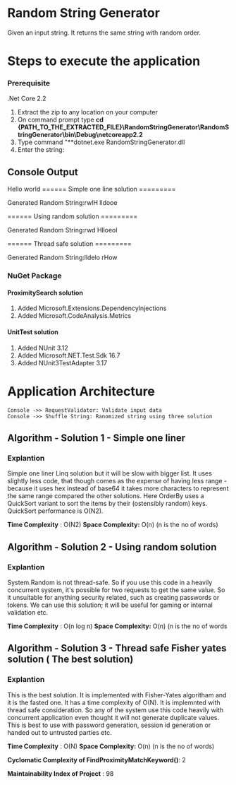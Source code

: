 # Random String Generator

Given an input string. It returns the same string with random order.

# Steps to execute the application

### Prerequisite
.Net Core 2.2

 1. Extract the zip to any location on your computer
 2. On command prompt type **cd {PATH_TO_THE_EXTRACTED_FILE}\RandomStringGenerator\RandomStringGenerator\bin\Debug\netcoreapp2.2**
 3. Type command "**dotnet.exe RandomStringGenerator.dll 
 4. Enter the string:

## Console Output

Hello world
====== Simple one line solution =========

 Generated Random String:rwlH lldooe


====== Using random solution =========

 Generated Random String:rwd Hlloeol


====== Thread safe solution =========

 Generated Random String:lldelo rHow



 
 ### NuGet Package

 #### ProximitySearch solution
 1. Added Microsoft.Extensions.DependencyInjections 
 2. Added Microsoft.CodeAnalysis.Metrics

  #### UnitTest solution
 1. Added NUnit 3.12
 2. Added Microsoft.NET.Test.Sdk 16.7
 3. Added NUnit3TestAdapter 3.17


# Application Architecture

```
Console ->> RequestValidator: Validate input data
Console ->> Shuffle String: Ranomized string using three solution
```
## Algorithm - Solution 1 - Simple one liner

### Explantion

Simple one liner Linq solution but  it will be slow with bigger list.
It uses slightly less code, that though comes as the expense of having less range - because it uses hex instead of base64 
it takes more characters to represent the same range compared the other solutions.
Here OrderBy uses a QuickSort variant to sort the items by their (ostensibly random) keys. QuickSort performance is O(N2).

**Time Complexity** : O(N2)
**Space Complexity:** O(n) (n is the no of words)

## Algorithm - Solution 2 - Using random solution

### Explantion

System.Random is not thread-safe. So if you use this code in a heavily concurrent system, it's possible for two requests to get the same value.
So it unsuitable for anything security related, such as creating passwords or tokens.
We can use this solution; it will be useful for gaming or internal validation etc.

**Time Complexity** : O(n log n)
**Space Complexity:** O(n) (n is the no of words

## Algorithm - Solution 3 - Thread safe Fisher yates solution ( The best solution)

### Explantion
 
This is the best solution. It is implemented with Fisher-Yates algoritham and it is the fasted one. It has a time complexity of O(N). 
It is implemnted with thread safe consideration. So any of the system use this code heavily with concurrent application even thought it will not generate duplicate values.
This is best to use with password generation, session id generation or handed out to untrusted parties etc.

**Time Complexity** : O(N)
**Space Complexity:** O(n) (n is the no of words)


**Cyclomatic Complexity of FindProximityMatchKeyword()**: 2

**Maintainability Index of Project** : 98

